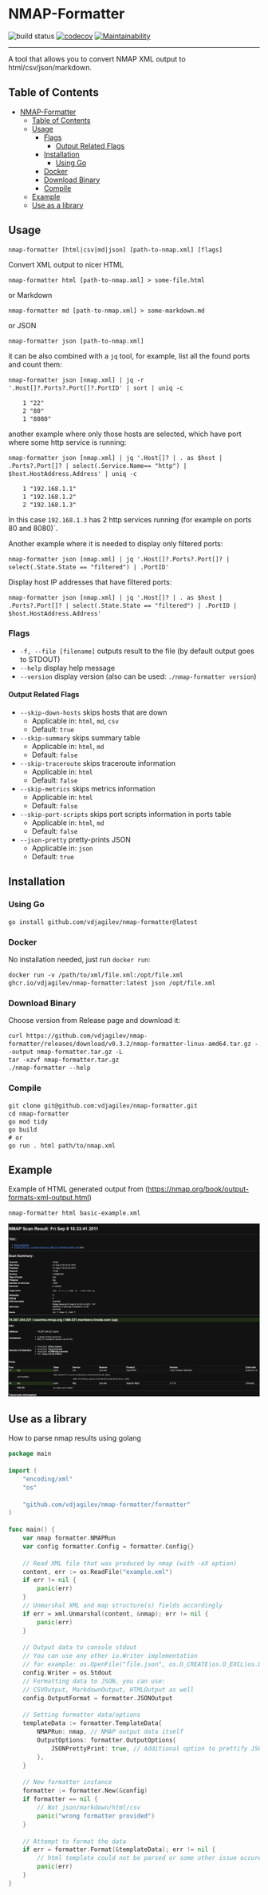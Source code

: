 # NMAP-Formatter

![build status](https://github.com/vdjagilev/nmap-formatter/actions/workflows/go.yml/badge.svg)
[![codecov](https://codecov.io/gh/vdjagilev/nmap-formatter/branch/main/graph/badge.svg?token=8WSYXRKMFA)](https://codecov.io/gh/vdjagilev/nmap-formatter)
[![Maintainability](https://api.codeclimate.com/v1/badges/7836d3a52439fb1affa0/maintainability)](https://codeclimate.com/github/vdjagilev/nmap-formatter/maintainability)

---

A tool that allows you to convert NMAP XML output to html/csv/json/markdown.

## Table of Contents

- [NMAP-Formatter](#nmap-formatter)
  - [Table of Contents](#table-of-contents)
  - [Usage](#usage)
    - [Flags](#flags)
      - [Output Related Flags](#output-related-flags)
	- [Installation](#installation)
		- [Using Go](#using-go)
    - [Docker](#docker)
    - [Download Binary](#download-binary)
    - [Compile](#compile)
  - [Example](#example)
  - [Use as a library](#use-as-a-library)

## Usage

```
nmap-formatter [html|csv|md|json] [path-to-nmap.xml] [flags]
```

Convert XML output to nicer HTML

```
nmap-formatter html [path-to-nmap.xml] > some-file.html
```

or Markdown

```
nmap-formatter md [path-to-nmap.xml] > some-markdown.md
```

or JSON

```
nmap-formatter json [path-to-nmap.xml]
```

it can be also combined with a `jq` tool, for example, list all the found ports and count them:

```
nmap-formatter json [nmap.xml] | jq -r '.Host[]?.Ports?.Port[]?.PortID' | sort | uniq -c
```

```
    1 "22"
    2 "80"
    1 "8080"
```

another example where only those hosts are selected, which have port where some http service is running:

```
nmap-formatter json [nmap.xml] | jq '.Host[]? | . as $host | .Ports?.Port[]? | select(.Service.Name== "http") | $host.HostAddress.Address' | uniq -c
```

```
    1 "192.168.1.1"
    1 "192.168.1.2"
    2 "192.168.1.3"
```

In this case `192.168.1.3` has 2 http services running (for example on ports 80 and 8080)`.

Another example where it is needed to display only filtered ports:

```
nmap-formatter json [nmap.xml] | jq '.Host[]?.Ports?.Port[]? | select(.State.State == "filtered") | .PortID'
```

Display host IP addresses that have filtered ports:

```
nmap-formatter json [nmap.xml] | jq '.Host[]? | . as $host | .Ports?.Port[]? | select(.State.State == "filtered") | .PortID | $host.HostAddress.Address'
```

### Flags

* `-f, --file [filename]` outputs result to the file (by default output goes to STDOUT)
* `--help` display help message
* `--version` display version (also can be used: `./nmap-formatter version`)

#### Output Related Flags

* `--skip-down-hosts` skips hosts that are down
  * Applicable in: `html`, `md`, `csv`
  * Default: `true`
* `--skip-summary` skips summary table
  * Applicable in: `html`, `md`
  * Default: `false`
* `--skip-traceroute` skips traceroute information
  * Applicable in: `html`
  * Default: `false`
* `--skip-metrics` skips metrics information
  * Applicable in: `html`
  * Default: `false`
* `--skip-port-scripts` skips port scripts information in ports table
  * Applicable in: `html`, `md`
  * Default: `false`
* `--json-pretty` pretty-prints JSON
  * Applicable in: `json`
  * Default: `true`

## Installation

### Using Go

```
go install github.com/vdjagilev/nmap-formatter@latest
```

### Docker

No installation needed, just run `docker run`:

```
docker run -v /path/to/xml/file.xml:/opt/file.xml ghcr.io/vdjagilev/nmap-formatter:latest json /opt/file.xml
```

### Download Binary

Choose version from Release page and download it:

```
curl https://github.com/vdjagilev/nmap-formatter/releases/download/v0.3.2/nmap-formatter-linux-amd64.tar.gz --output nmap-formatter.tar.gz -L
tar -xzvf nmap-formatter.tar.gz
./nmap-formatter --help
```

### Compile

```
git clone git@github.com:vdjagilev/nmap-formatter.git
cd nmap-formatter
go mod tidy
go build
# or 
go run . html path/to/nmap.xml
```

## Example

Example of HTML generated output from (https://nmap.org/book/output-formats-xml-output.html)

```
nmap-formatter html basic-example.xml
```

![Basic HTML Example](docs/images/basic-example-html.png)

## Use as a library

How to parse nmap results using golang

```go
package main

import (
	"encoding/xml"
	"os"

	"github.com/vdjagilev/nmap-formatter/formatter"
)

func main() {
	var nmap formatter.NMAPRun
	var config formatter.Config = formatter.Config{}

	// Read XML file that was produced by nmap (with -oX option)
	content, err := os.ReadFile("example.xml")
	if err != nil {
		panic(err)
	}
	// Unmarshal XML and map structure(s) fields accordingly
	if err = xml.Unmarshal(content, &nmap); err != nil {
		panic(err)
	}

	// Output data to console stdout
	// You can use any other io.Writer implementation
	// for example: os.OpenFile("file.json", os.O_CREATE|os.O_EXCL|os.O_WRONLY, os.ModePerm)
	config.Writer = os.Stdout
	// Formatting data to JSON, you can use:
	// CSVOutput, MarkdownOutput, HTMLOutput as well
	config.OutputFormat = formatter.JSONOutput

	// Setting formatter data/options
	templateData := formatter.TemplateData{
		NMAPRun: nmap, // NMAP output data itself
		OutputOptions: formatter.OutputOptions{
			JSONPrettyPrint: true, // Additional option to prettify JSON
		},
	}

	// New formatter instance
	formatter := formatter.New(&config)
	if formatter == nil {
		// Not json/markdown/html/csv
		panic("wrong formatter provided")
	}

	// Attempt to format the data
	if err = formatter.Format(&templateData); err != nil {
		// html template could not be parsed or some other issue occured
		panic(err)
	}
}

```